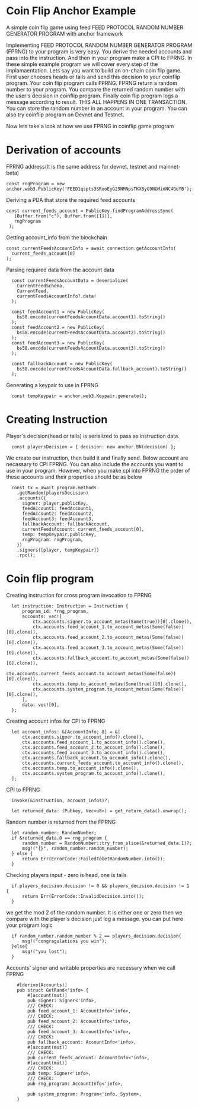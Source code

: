 # Coin Flip Anchor Example
A simple coin flip game using feed FEED PROTOCOL RANDOM NUMBER GENERATOR PROGRAM with anchor framework


Implementing FEED PROTOCOL RANDOM NUMBER GENERATOR PROGRAM (FPRNG) to your program is very easy. You derive the needed accounts and pass into the instruction. And then in your program make a CPI to FPRNG. 
In these simple example program we will cover every step of the implamaentation.
Lets say you want to build an on-chain coin flip game. 
First user chooses heads or tails and send this decision to your coinflip program. 
Your coin flip program calls FPRNG. 
FPRNG return a random number to your program.
You compare the returned random number with the user's decision in coinflip program.
Finally coin flip program logs a message according to result.
THIS ALL HAPPENS IN ONE TRANSACTION.
You can store the random number in an account in your program.
You can also try coinflip program on Devnet and Testnet.

Now lets take a look at how we use FPRNG in coinflip game program

# Derivation of accounts



FPRNG address(It is the same address for devnet, testnet and mainnet-beta)
```
const rngProgram = new anchor.web3.PublicKey('FEED1qspts3SRuoEyG29NMNpsTKX8yG9NGMinNC4GeYB');
```
Deriving a PDA that store the required feed accounts

    const current_feeds_account = PublicKey.findProgramAddressSync(
       [Buffer.from("c"), Buffer.from([1])],
       rngProgram
     );

Getting account_info from the blockchain

    const currentFeedsAccountInfo = await connection.getAccountInfo(
      current_feeds_account[0]
    );


Parsing required data from the account data
```
  const currentFeedsAccountData = deserialize(
    CurrentFeedSchema,
    CurrentFeed,
    currentFeedsAccountInfo?.data!
  );

  const feedAccount1 = new PublicKey(
    bs58.encode(currentFeedsAccountData.account1).toString()
  );
  const feedAccount2 = new PublicKey(
    bs58.encode(currentFeedsAccountData.account2).toString()
  );
  const feedAccount3 = new PublicKey(
    bs58.encode(currentFeedsAccountData.account3).toString()
  );

  const fallbackAccount = new PublicKey(
    bs58.encode(currentFeedsAccountData.fallback_account).toString()
  );
```
Generating a keypair to use in FPRNG
```
  const tempKeypair = anchor.web3.Keypair.generate();

```
# Creating Instruction

Player's decision(head or tails) is serialized to pass as instruction data. 
```
  const playersDecision = { decision: new anchor.BN(decision) };
```
        
We create our instruction, then build it and finally send. Below account are necassary to CPI FPRNG. 
You can also include the accounts you want to use in your program. 
However, when you make cpi into FPRNG the order of these accounts and their properties should be as below

```
  const tx = await program.methods
    .getRandom(playersDecision)
    .accounts({
      signer: player.publicKey,
      feedAccount1: feedAccount1,
      feedAccount2: feedAccount2,
      feedAccount3: feedAccount3,
      fallbackAccount: fallbackAccount,
      currentFeedsAccount: current_feeds_account[0],
      temp: tempKeypair.publicKey,
      rngProgram: rngProgram,
    })
    .signers([player, tempKeypair])
    .rpc();

```   
# Coin flip program


Creating instruction for cross program invocation to FPRNG

```
  let instruction: Instruction = Instruction {
      program_id: *rng_program,
      accounts: vec![
          ctx.accounts.signer.to_account_metas(Some(true))[0].clone(),
          ctx.accounts.feed_account_1.to_account_metas(Some(false))[0].clone(),
          ctx.accounts.feed_account_2.to_account_metas(Some(false))[0].clone(),
          ctx.accounts.feed_account_3.to_account_metas(Some(false))[0].clone(),
          ctx.accounts.fallback_account.to_account_metas(Some(false))[0].clone(),
          ctx.accounts.current_feeds_account.to_account_metas(Some(false))[0].clone(),
          ctx.accounts.temp.to_account_metas(Some(true))[0].clone(),
          ctx.accounts.system_program.to_account_metas(Some(false))[0].clone(),
      ],
      data: vec![0],
  };

```

Creating account infos for CPI to FPRNG
```
  let account_infos: &[AccountInfo; 8] = &[
      ctx.accounts.signer.to_account_info().clone(),
      ctx.accounts.feed_account_1.to_account_info().clone(),
      ctx.accounts.feed_account_2.to_account_info().clone(),
      ctx.accounts.feed_account_3.to_account_info().clone(),
      ctx.accounts.fallback_account.to_account_info().clone(),
      ctx.accounts.current_feeds_account.to_account_info().clone(),
      ctx.accounts.temp.to_account_info().clone(),
      ctx.accounts.system_program.to_account_info().clone(),
  ];
```
CPI to FPRNG
```
  invoke(&instruction, account_infos)?;

  let returned_data: (Pubkey, Vec<u8>) = get_return_data().unwrap();
```

Random number is returned from the FPRNG
```
  let random_number: RandomNumber;
  if &returned_data.0 == rng_program {
      random_number = RandomNumber::try_from_slice(&returned_data.1)?;
      msg!("{}", random_number.random_number);
  } else {
      return Err(ErrorCode::FailedToGetRandomNumber.into());
  }
```
Checking players input - zero is head, one is tails
```
  if players_decision.decision != 0 && players_decision.decision != 1 {
      return Err(ErrorCode::InvalidDecision.into());
  }
```  
we get the mod 2 of the random number. It is either one or zero
then we compare with the player's decision just log a message. you can put here your program logic
```
  if random_number.random_number % 2 == players_decision.decision{
      msg!("congragulations you win");
  }else{
      msg!("you lost");
  }
```
Accounts' signer and writable properties are necessary when we call FPRNG
```
    #[derive(Accounts)]
    pub struct GetRand<'info> {
        #[account(mut)]
        pub signer: Signer<'info>,
        /// CHECK:
        pub feed_account_1: AccountInfo<'info>,
        /// CHECK:
        pub feed_account_2: AccountInfo<'info>,
        /// CHECK:
        pub feed_account_3: AccountInfo<'info>,
        /// CHECK:
        pub fallback_account: AccountInfo<'info>,
        #[account(mut)]
        /// CHECK:
        pub current_feeds_account: AccountInfo<'info>,
        #[account(mut)]
        /// CHECK:
        pub temp: Signer<'info>,
        /// CHECK:
        pub rng_program: AccountInfo<'info>,
    
        pub system_program: Program<'info, System>,
    }
```
